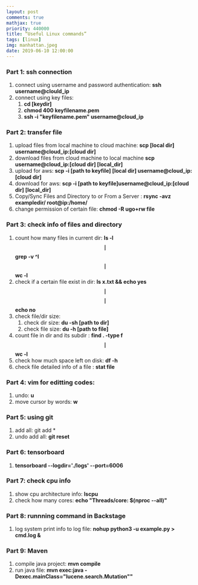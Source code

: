 ```yaml
---
layout: post
comments: true
mathjax: true
priority: 440000
title: “Useful Linux commands”
tags: [linux]
img: manhattan.jpeg
date: 2019-06-10 12:00:00
---
```




### Part 1: ssh connection
1. connect using username and password authentication: **ssh username@clould_ip**
2. connect using key files:
   1.  **cd [keydir]**
   2.  **chmod 400 keyfilename.pem**
   3.  **ssh -i "keyfilename.pem" username@cloud_ip**


### Part 2: transfer file
1. upload files from local machine to cloud machine: **scp [local dir] username@cloud_ip:[cloud dir]**
2. download files from cloud machine to local machine **scp username@cloud_ip:[cloud dir] [local_dir]**
3. upload for aws: **scp -i [path to keyfile] [local dir] username@cloud_ip:[cloud dir]**
4. download for aws: **scp -i [path to keyfile]username@cloud_ip:[cloud dir] [local_dir]**
5. Copy/Sync Files and Directory to or From a Server : **rsync -avz exampledir/ root@ip:/home/**
6. change permission of certain file: **chmod -R ugo+rw file** 


### Part 3: check info of files and directory
1. count how many files in current dir: **ls -l $$\mid$$ grep -v ^l $$\mid$$ wc -l**
2. check if a certain file exist in dir: **ls x.txt && echo yes $$\mid$$ $$\mid$$ echo no**
3. check file/dir size: 
   1. check dir size: **du -sh [path to dir]**
   2. check file size: **du -h [path to file]**
4. count file in dir and its subdir : **find . -type f $$\mid$$ wc -l**
5. check how much space left on disk: **df -h**
6. check file detailed info of a file : **stat file**


### Part 4: vim for editting codes:
1.  undo: **u**
2.  move cursor by words: **w**


### Part 5: using git
1. add all: git add *
2. undo add all: **git reset**


### Part 6: tensorboard 
1.  **tensorboard --logdir='./logs' --port=6006**


### Part 7: check cpu info
1. show cpu architecture info: **lscpu**
2. check how many cores: **echo "Threads/core: $(nproc --all)"**


### Part 8: runnning command in Backstage
1. log system print info to log file: **nohup python3 -u example.py > cmd.log &**


### Part 9: Maven
1. compile java project: **mvn compile**
2. run java file: **mvn exec:java -Dexec.mainClass="lucene.search.Mutation""**

